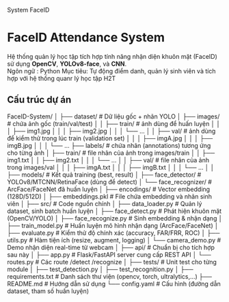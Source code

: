 System FaceID
# FaceID Attendance System

Hệ thống quản lý học tập tích hợp tính năng nhận diện khuôn mặt (FaceID) sử dụng **OpenCV**, **YOLOv8-face**, và **CNN**.  
Ngôn ngữ : Python
Mục tiêu: Tự động điểm danh, quản lý sinh viên và tích hợp với hệ thống quanr lý học tập H2T

## Cấu trúc dự án

FaceID-System/
│
├── dataset/                # Dữ liệu gốc + nhãn YOLO
│   ├── images/              # chứa ảnh gốc (train/val/test)
│   │   ├── train/           # ảnh dùng để huấn luyện
│   │   │   ├── img1.jpg
│   │   │   ├── img2.jpg
│   │   │   └── ...
│   │   ├── val/   # ảnh dùng để kiểm thử trong lúc train (validation set)
│   │   │   ├── imgA.jpg
│   │   │   ├── imgB.jpg
│   │   │   └── ...
    ├── labels/ # chứa nhãn (annotations) tương ứng cho từng ảnh
    │   ├── train/   # file nhãn của ảnh trong images/train
    │   │   ├── img1.txt
    │   │   ├── img2.txt
│   │   │   └── ...
│   │   ├── val/     # file nhãn của ảnh trong images/val
│   │   │   ├── imgA.txt
│   │   │   ├── imgB.txt
│   │   │   └── ...
│
│
├── models/                 # Kết quả training (best, result)
│   ├── face_detector/      # YOLOv8/MTCNN/RetinaFace (dùng để detect)
│   └── face_recognizer/    # ArcFace/FaceNet đã huấn luyện
│
├── encodings/              # Vector embedding (128D/512D)
│   ├── embeddings.pkl      # File chứa embedding và nhãn sinh viên
│
├── src/                    # Code nguồn chính
│   ├── data_loader.py      # Quản lý dataset, sinh batch huấn luyện
│   ├── face_detect.py      # Phát hiện khuôn mặt (OpenCV/YOLO)
│   ├── face_recognize.py   # Sinh embedding & nhận dạng
│   ├── train_model.py      # Huấn luyện mô hình nhận dạng (ArcFace/FaceNet)
│   ├── evaluate.py         # Kiểm thử độ chính xác (accuracy, FAR/FRR, ROC)
│   ├── utils.py            # Hàm tiện ích (resize, augment, logging)
│   └── camera_demo.py      # Demo nhận diện real-time từ webcam
│
├── api/                    # Chuẩn bị cho tích hợp sau này
│   ├── app.py              # Flask/FastAPI server cung cấp REST API
│   └── routes.py           # Các route /detect /recognize
│
├── tests/                  # Unit test cho từng module
│   ├── test_detection.py
│   ├── test_recognition.py
│
├── requirements.txt        # Danh sách thư viện (opencv, torch, ultralytics,…)
├── README.md               # Hướng dẫn sử dụng
└── config.yaml             # Cấu hình (đường dẫn dataset, tham số huấn luyện)

